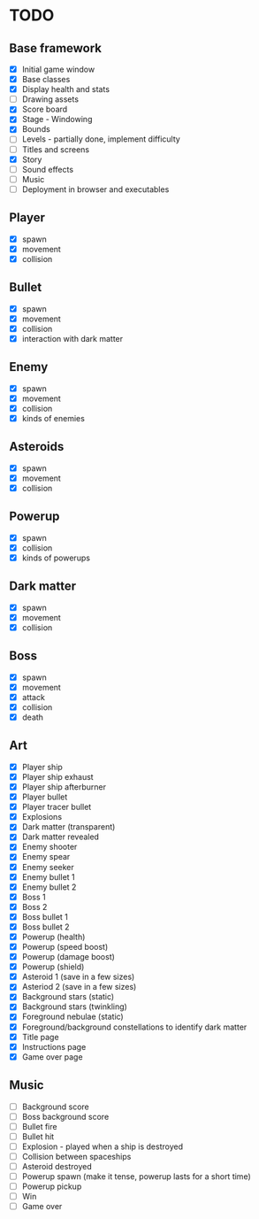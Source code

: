 # TODO
## Base framework
- [x] Initial game window
- [x] Base classes
- [x] Display health and stats
- [ ] Drawing assets
- [x] Score board
- [x] Stage - Windowing
- [x] Bounds
- [ ] Levels - partially done, implement difficulty
- [ ] Titles and screens
- [x] Story
- [ ] Sound effects
- [ ] Music
- [ ] Deployment in browser and executables

## Player 
- [x] spawn
- [x] movement
- [x] collision

## Bullet
- [x] spawn
- [x] movement
- [x] collision
- [x] interaction with dark matter

## Enemy
- [x] spawn
- [x] movement
- [x] collision
- [x] kinds of enemies

## Asteroids
- [x] spawn
- [x] movement
- [x] collision

## Powerup
- [x] spawn
- [x] collision
- [x] kinds of powerups
 
## Dark matter
- [x] spawn
- [x] movement
- [x] collision

## Boss
- [x] spawn
- [x] movement
- [x] attack
- [x] collision
- [x] death

## Art
- [x] Player ship
- [x] Player ship exhaust
- [x] Player ship afterburner
- [x] Player bullet
- [x] Player tracer bullet
- [x] Explosions
- [x] Dark matter (transparent)
- [x] Dark matter revealed
- [x] Enemy shooter
- [x] Enemy spear
- [x] Enemy seeker
- [x] Enemy bullet 1
- [x] Enemy bullet 2
- [x] Boss 1
- [x] Boss 2
- [x] Boss bullet 1
- [x] Boss bullet 2
- [x] Powerup (health)
- [x] Powerup (speed boost)
- [x] Powerup (damage boost)
- [x] Powerup (shield)
- [x] Asteroid 1 (save in a few sizes)
- [x] Asteriod 2 (save in a few sizes)
- [x] Background stars (static)
- [x] Background stars (twinkling)
- [x] Foreground nebulae (static)
- [x] Foreground/background constellations to identify dark matter
- [x] Title page
- [x] Instructions page
- [x] Game over page

## Music
- [ ] Background score
- [ ] Boss background score
- [ ] Bullet fire
- [ ] Bullet hit
- [ ] Explosion - played when a ship is destroyed
- [ ] Collision between spaceships
- [ ] Asteroid destroyed
- [ ] Powerup spawn (make it tense, powerup lasts for a short time)
- [ ] Powerup pickup
- [ ] Win
- [ ] Game over
